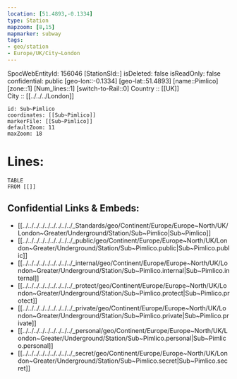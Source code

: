 ```yaml
---
location: [51.4893,-0.1334] 
type: Station 
mapzoom: [8,15] 
mapmarker: subway 
tags:
- geo/station
- Europe/UK/City~London
---
```

SpocWebEntityId: 156046
[StationSId::] 
isDeleted: false
isReadOnly: false
confidential: public
[geo-lon::-0.1334] 
[geo-lat::51.4893] 
[name::Pimlico] 
[zone::1] 
[Num_lines::1] 
[switch-to-Rail::0] 
Country :: [[UK]]  
City :: [[../../../London]]  


```leaflet
id: Sub~Pimlico
coordinates: [[Sub~Pimlico]] 
markerFile: [[Sub~Pimlico]] 
defaultZoom: 11 
maxZoom: 18
```


# Lines: 
```dataview
TABLE 
FROM [[]] 
```

## Confidential Links & Embeds: 
- [[../../../../../../../../../_Standards/geo/Continent/Europe/Europe~North/UK/London~Greater/Underground/Station/Sub~Pimlico|Sub~Pimlico]] 
- [[../../../../../../../../../_public/geo/Continent/Europe/Europe~North/UK/London~Greater/Underground/Station/Sub~Pimlico.public|Sub~Pimlico.public]] 
- [[../../../../../../../../../_internal/geo/Continent/Europe/Europe~North/UK/London~Greater/Underground/Station/Sub~Pimlico.internal|Sub~Pimlico.internal]] 
- [[../../../../../../../../../_protect/geo/Continent/Europe/Europe~North/UK/London~Greater/Underground/Station/Sub~Pimlico.protect|Sub~Pimlico.protect]] 
- [[../../../../../../../../../_private/geo/Continent/Europe/Europe~North/UK/London~Greater/Underground/Station/Sub~Pimlico.private|Sub~Pimlico.private]] 
- [[../../../../../../../../../_personal/geo/Continent/Europe/Europe~North/UK/London~Greater/Underground/Station/Sub~Pimlico.personal|Sub~Pimlico.personal]] 
- [[../../../../../../../../../_secret/geo/Continent/Europe/Europe~North/UK/London~Greater/Underground/Station/Sub~Pimlico.secret|Sub~Pimlico.secret]] 
